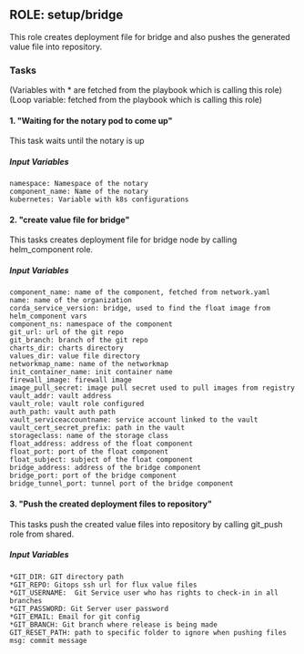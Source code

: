 ## ROLE: setup/bridge
This role creates deployment file for bridge and also pushes the generated value file into repository.

### Tasks
(Variables with * are fetched from the playbook which is calling this role)
(Loop variable: fetched from the playbook which is calling this role)
#### 1. "Waiting for the notary pod to come up"
This task waits until the notary is up
##### Input Variables

    namespace: Namespace of the notary
    component_name: Name of the notary
    kubernetes: Variable with k8s configurations

#### 2. "create value file for bridge"
This tasks creates deployment file for bridge node by calling helm_component role.
##### Input Variables

    component_name: name of the component, fetched from network.yaml
    name: name of the organization
    corda_service_version: bridge, used to find the float image from helm_component vars
    component_ns: namespace of the component
    git_url: url of the git repo
    git_branch: branch of the git repo
    charts_dir: charts directory
    values_dir: value file directory
    networkmap_name: name of the networkmap
    init_container_name: init container name
    firewall_image: firewall image
    image_pull_secret: image pull secret used to pull images from registry
    vault_addr: vault address
    vault_role: vault role configured
    auth_path: vault auth path
    vault_serviceaccountname: service account linked to the vault
    vault_cert_secret_prefix: path in the vault
    storageclass: name of the storage class
    float_address: address of the float component
    float_port: port of the float component
    float_subject: subject of the float component
    bridge_address: address of the bridge component
    bridge_port: port of the bridge component
    bridge_tunnel_port: tunnel port of the bridge component


#### 3. "Push the created deployment files to repository"
This tasks push the created value files into repository by calling git_push role from shared.
##### Input Variables

    *GIT_DIR: GIT directory path
    *GIT_REPO: Gitops ssh url for flux value files
    *GIT_USERNAME:  Git Service user who has rights to check-in in all branches
    *GIT_PASSWORD: Git Server user password
    *GIT_EMAIL: Email for git config
    *GIT_BRANCH: Git branch where release is being made
    GIT_RESET_PATH: path to specific folder to ignore when pushing files
    msg: commit message
